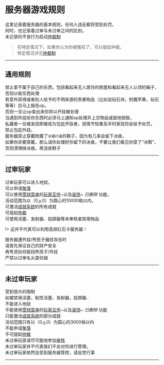 # 服务器游戏规则

这里记录着服务器的基本规则，任何人违反都将受到处罚，  
同时，也记录着过审与未过审之间的区别。  
未记录的不良行为启动[仲裁制](rule/trial.md)  

> 在特定情况下，如果你认为你被冤枉了，可以提起仲裁，  
特定情况详见[仲裁制](rule/trial.md)

* * *

## 通用规则

禁止拿不属于自己的东西，包括看起来无人居住的房屋和看起来无人认领的箱子，否则以偷东西处理  
若意外获得或者别人给予的不明来源的贵重物品（比如说钻石块，附魔苹果，钻石等等）应马上报告op，  
否则一旦让op查出来你将以开挂被处理  
当遇到外挂给你东西时必须马上通知op处理并上交物品或就地销毁，  
私藏者一旦被发现即被视为包庇开挂者，视情节轻重及平时表现将会给予处罚，  
禁止包庇外挂。  
服务器禁止穿戴附魔了`冰霜行者`的鞋子，因为有几率会留下冰痕，  
如果你非要穿戴，那么请你处理好你留下的冰痕，不要让我们看见你穿了“冰鞋”，  
否则清理掉冰痕，再没收鞋子

* * *

## 过审玩家

过审玩家可以进入地狱，  
可以申请[聚落](world/ld.md)  
可以使用[雪球菜单](world/characteristic.md#雪球菜单)的[玩家互传](world/characteristic.md#玩家互传)~以及[装饰](world/characteristic.md#装饰)~ *已删除* 功能，  
活动范围为以（0,y,0）为圆心的10000格以内，  
可激活[成就系统](world/characteristic.md#成就)的所有成就  
可提起[仲裁](rule/trial.md)  
可使用活塞、发射器、投掷器等未审核者禁用物品  

!> 这并不代表可以利用高频红石卡服务器！ 

服务器遭外挂/熊孩子骚扰攻击时  
请首先保证自己的财产安全  
再考虑如何抵挡熊孩子/外挂  
严禁以过审名头耍优越  

* * *

## 未过审玩家

受到很大的限制  
如被禁用活塞，粘性活塞，发射器，投掷器..   
不能进入地狱  
不能使用[雪球菜单](world/characteristic.md#雪球菜单)的[玩家互传](world/characteristic.md#玩家互传)~以及[装饰](world/characteristic.md#装饰)~ *已删除* 功能  
只能激活[成就系统](world/characteristic.md#成就)的部分成就  
活动范围只有以（0,y,0）为圆心的3000格以内  
不能申请[聚落](world/ld.md)  
不可提起[仲裁](rule/trial.md)  
未过审玩家请尽可能地参加[审核](rule/gs.md)  
未过审玩家并不代表我们不会对你进行管理，  
未过审玩家依然会受到服务器管控，请自觉行事

* * *
